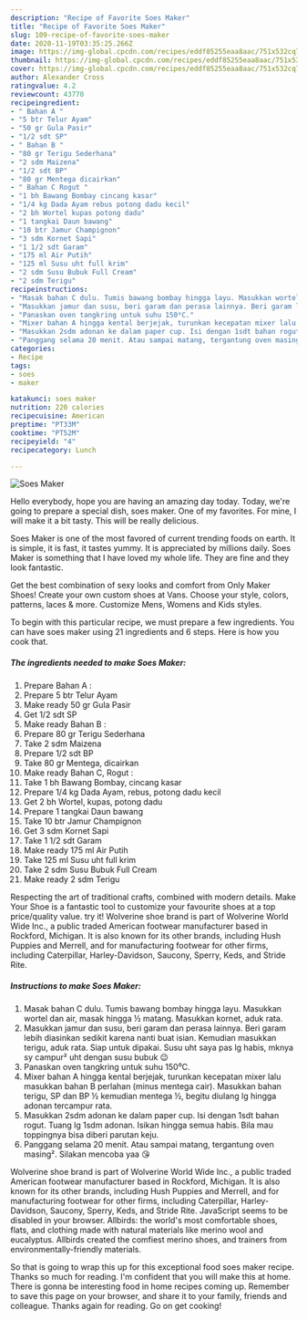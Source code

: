```yaml
---
description: "Recipe of Favorite Soes Maker"
title: "Recipe of Favorite Soes Maker"
slug: 109-recipe-of-favorite-soes-maker
date: 2020-11-19T03:35:25.266Z
image: https://img-global.cpcdn.com/recipes/eddf85255eaa8aac/751x532cq70/soes-maker-foto-resep-utama.jpg
thumbnail: https://img-global.cpcdn.com/recipes/eddf85255eaa8aac/751x532cq70/soes-maker-foto-resep-utama.jpg
cover: https://img-global.cpcdn.com/recipes/eddf85255eaa8aac/751x532cq70/soes-maker-foto-resep-utama.jpg
author: Alexander Cross
ratingvalue: 4.2
reviewcount: 43770
recipeingredient:
- " Bahan A "
- "5 btr Telur Ayam"
- "50 gr Gula Pasir"
- "1/2 sdt SP"
- " Bahan B "
- "80 gr Terigu Sederhana"
- "2 sdm Maizena"
- "1/2 sdt BP"
- "80 gr Mentega dicairkan"
- " Bahan C Rogut "
- "1 bh Bawang Bombay cincang kasar"
- "1/4 kg Dada Ayam rebus potong dadu kecil"
- "2 bh Wortel kupas potong dadu"
- "1 tangkai Daun bawang"
- "10 btr Jamur Champignon"
- "3 sdm Kornet Sapi"
- "1 1/2 sdt Garam"
- "175 ml Air Putih"
- "125 ml Susu uht full krim"
- "2 sdm Susu Bubuk Full Cream"
- "2 sdm Terigu"
recipeinstructions:
- "Masak bahan C dulu. Tumis bawang bombay hingga layu. Masukkan wortel dan air, masak hingga ½ matang. Masukkan kornet, aduk rata."
- "Masukkan jamur dan susu, beri garam dan perasa lainnya. Beri garam lebih diasinkan sedikit karena nanti buat isian. Kemudian masukkan terigu, aduk rata. Siap untuk dipakai. Susu uht saya pas lg habis, mknya sy campur² uht dengan susu bubuk 😉"
- "Panaskan oven tangkring untuk suhu 150⁰C."
- "Mixer bahan A hingga kental berjejak, turunkan kecepatan mixer lalu masukkan bahan B perlahan (minus mentega cair). Masukkan bahan terigu, SP dan BP ½ kemudian mentega ½, begitu diulang lg hingga adonan tercampur rata."
- "Masukkan 2sdm adonan ke dalam paper cup. Isi dengan 1sdt bahan rogut. Tuang lg 1sdm adonan. Isikan hingga semua habis. Bila mau toppingnya bisa diberi parutan keju."
- "Panggang selama 20 menit. Atau sampai matang, tergantung oven masing². Silakan mencoba yaa 😘"
categories:
- Recipe
tags:
- soes
- maker

katakunci: soes maker 
nutrition: 220 calories
recipecuisine: American
preptime: "PT33M"
cooktime: "PT52M"
recipeyield: "4"
recipecategory: Lunch

---
```



![Soes Maker](https://img-global.cpcdn.com/recipes/eddf85255eaa8aac/751x532cq70/soes-maker-foto-resep-utama.jpg)

Hello everybody, hope you are having an amazing day today. Today, we're going to prepare a special dish, soes maker. One of my favorites. For mine, I will make it a bit tasty. This will be really delicious.

Soes Maker is one of the most favored of current trending foods on earth. It is simple, it is fast, it tastes yummy. It is appreciated by millions daily. Soes Maker is something that I have loved my whole life. They are fine and they look fantastic.

Get the best combination of sexy looks and comfort from Only Maker Shoes! Create your own custom shoes at Vans. Choose your style, colors, patterns, laces &amp; more. Customize Mens, Womens and Kids styles.


To begin with this particular recipe, we must prepare a few ingredients. You can have soes maker using 21 ingredients and 6 steps. Here is how you cook that.

<!--inarticleads1-->

##### The ingredients needed to make Soes Maker:

1. Prepare  Bahan A :
1. Prepare 5 btr Telur Ayam
1. Make ready 50 gr Gula Pasir
1. Get 1/2 sdt SP
1. Make ready  Bahan B :
1. Prepare 80 gr Terigu Sederhana
1. Take 2 sdm Maizena
1. Prepare 1/2 sdt BP
1. Take 80 gr Mentega, dicairkan
1. Make ready  Bahan C, Rogut :
1. Take 1 bh Bawang Bombay, cincang kasar
1. Prepare 1/4 kg Dada Ayam, rebus, potong dadu kecil
1. Get 2 bh Wortel, kupas, potong dadu
1. Prepare 1 tangkai Daun bawang
1. Take 10 btr Jamur Champignon
1. Get 3 sdm Kornet Sapi
1. Take 1 1/2 sdt Garam
1. Make ready 175 ml Air Putih
1. Take 125 ml Susu uht full krim
1. Take 2 sdm Susu Bubuk Full Cream
1. Make ready 2 sdm Terigu


Respecting the art of traditional crafts, combined with modern details. Make Your Shoe is a fantastic tool to customize your favourite shoes at a top price/quality value. try it! Wolverine shoe brand is part of Wolverine World Wide Inc., a public traded American footwear manufacturer based in Rockford, Michigan. It is also known for its other brands, including Hush Puppies and Merrell, and for manufacturing footwear for other firms, including Caterpillar, Harley-Davidson, Saucony, Sperry, Keds, and Stride Rite. 

<!--inarticleads2-->

##### Instructions to make Soes Maker:

1. Masak bahan C dulu. Tumis bawang bombay hingga layu. Masukkan wortel dan air, masak hingga ½ matang. Masukkan kornet, aduk rata.
1. Masukkan jamur dan susu, beri garam dan perasa lainnya. Beri garam lebih diasinkan sedikit karena nanti buat isian. Kemudian masukkan terigu, aduk rata. Siap untuk dipakai. Susu uht saya pas lg habis, mknya sy campur² uht dengan susu bubuk 😉
1. Panaskan oven tangkring untuk suhu 150⁰C.
1. Mixer bahan A hingga kental berjejak, turunkan kecepatan mixer lalu masukkan bahan B perlahan (minus mentega cair). Masukkan bahan terigu, SP dan BP ½ kemudian mentega ½, begitu diulang lg hingga adonan tercampur rata.
1. Masukkan 2sdm adonan ke dalam paper cup. Isi dengan 1sdt bahan rogut. Tuang lg 1sdm adonan. Isikan hingga semua habis. Bila mau toppingnya bisa diberi parutan keju.
1. Panggang selama 20 menit. Atau sampai matang, tergantung oven masing². Silakan mencoba yaa 😘


Wolverine shoe brand is part of Wolverine World Wide Inc., a public traded American footwear manufacturer based in Rockford, Michigan. It is also known for its other brands, including Hush Puppies and Merrell, and for manufacturing footwear for other firms, including Caterpillar, Harley-Davidson, Saucony, Sperry, Keds, and Stride Rite. JavaScript seems to be disabled in your browser. Allbirds: the world&#39;s most comfortable shoes, flats, and clothing made with natural materials like merino wool and eucalyptus. Allbirds created the comfiest merino shoes, and trainers from environmentally-friendly materials. 

So that is going to wrap this up for this exceptional food soes maker recipe. Thanks so much for reading. I'm confident that you will make this at home. There is gonna be interesting food in home recipes coming up. Remember to save this page on your browser, and share it to your family, friends and colleague. Thanks again for reading. Go on get cooking!
